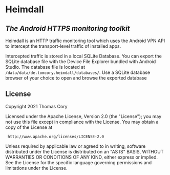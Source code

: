 # Heimdall
## _The Android HTTPS monitoring toolkit_

Heimdall is an HTTP traffic monitoring tool which uses the Android VPN API to intercept the transport-level traffic of installed apps.

Intercepted traffic is stored in a local SQLite Database. You can export the SQLite database file with the Device File Explorer bundled with Android Studio. The database file is located at `/data/data/de.tomcory.heimdall/databases/`. Use a SQLite database browser of your choice to open and browse the exported database

## License

Copyright 2021 Thomas Cory

   Licensed under the Apache License, Version 2.0 (the "License");
   you may not use this file except in compliance with the License.
   You may obtain a copy of the License at

     http://www.apache.org/licenses/LICENSE-2.0

   Unless required by applicable law or agreed to in writing, software
   distributed under the License is distributed on an "AS IS" BASIS,
   WITHOUT WARRANTIES OR CONDITIONS OF ANY KIND, either express or implied.
   See the License for the specific language governing permissions and
   limitations under the License.